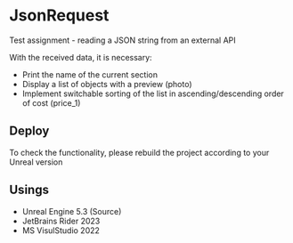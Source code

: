 # JsonRequest

Test assignment - reading a JSON string from an external API

With the received data, it is necessary:
* Print the name of the current section
* Display a list of objects with a preview (photo)
* Implement switchable sorting of the list in ascending/descending order of cost (price_1)

## Deploy

To check the functionality, please rebuild the project according to your Unreal version

## Usings

* Unreal Engine 5.3 (Source)
* JetBrains Rider 2023
* MS VisulStudio 2022

